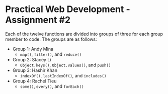 # Practical Web Development - Assignment #2

Each of the twelve functions are divided into groups of three for each group member to code. The groups are as follows:

- Group 1: Andy Mina
    - `map()`, `filter()`, and `reduce()`
- Group 2: Stacey Li
    - `Object.keys()`, `Object.values()`, and `push()`
- Group 3: Hashir Khan
    - `indexOf()`, `lastIndexOf()`, and `includes()`
- Group 4: Rachel Tieu
    - `some()`, `every()`, and `forEach()`